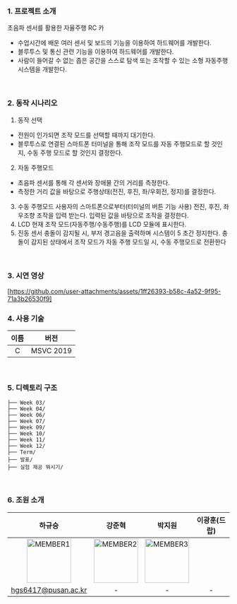 ### 1. 프로젝트 소개
초음파 센서를 활용한 자율주행 RC 카
- 수업시간에 배운 여러 센서 및 보드의 기능을 이용하여 하드웨어를 개발한다.
- 블루투스 및 통신 관련 기능을 이용하여 하드웨어를 개발한다.
- 사람이 들어갈 수 없는 좁은 공간을 스스로 탐색 또는 조작할 수 있는 소형 자동주행 시스템을 개발한다.
<br/>

### 2. 동작 시나리오
1) 동작 선택
- 전원이 인가되면 조작 모드를 선택할 때까지 대기한다.
- 블루투스로 연결된 스마트폰 터미널을 통해 조작 모드를 자동 주행모드로 할 것인지, 
수동 주행 모드로 할 것인지 결정한다.
2) 자동 주행모드
- 초음파 센서를 통해 각 센서와 장애물 간의 거리를 측정한다.
- 측정한 거리 값을 바탕으로 주행상태(전진, 후진, 좌/우회전, 정지)를 결정한다.
3) 수동 주행모드
사용자의 스마트폰으로부터(터미널의 버튼 기능 사용) 전진, 후진, 좌우조향 조작을 입력
받는다.
입력된 값을 바탕으로 조작을 결정한다.
4) LCD
현재 조작 모드(자동주행/수동주행)를 LCD 모듈에 표시한다. 
5) 진동 센서
충돌이 감지될 시, 부저 경고음을 출력하며 시스템이 5 초간 정지한다.
충돌이 감지된 상태에서 조작 모드가 자동 주행 모드일 시, 수동 주행모드로 전환한다
<br/>

### 3. 시연 영상
[https://github.com/user-attachments/assets/1ff26393-b58c-4a52-9f95-71a3b26530f9]
<br/>

### 4. 사용 기술
| 이름                  | 버전    |
|:---------------------:|:-------:|
| C    		| MSVC 2019   |
<br/>

### 5. 디렉토리 구조
```
├── Week 03/
├── Week 04/
├── Week 06/
├── Week 07/
├── Week 09/
├── Week 10/
├── Week 11/
├── Week 12/
├── Term/
├── 발표/
├── 실험 제공 뭐시기/
```
<br/>

### 6. 조원 소개
| 하규승 | 강준혁 | 박지원 | 이광훈(드랍) |
|:-------:|:-------:|:-------:|:-------:|
|<img width="100px" alt="MEMBER1" src="https://avatars.githubusercontent.com/u/174900093?v=4&size=64" /> | <img width="100px" alt="MEMBER2" src="https://github.com/pnuswedu/SW-Hackathon-2024/assets/34933690/fe4e8910-4565-4f3f-9bd1-f135e74cb39d" /> | <img width="100px" alt="MEMBER3" src="https://github.com/pnuswedu/SW-Hackathon-2024/assets/34933690/675d8471-19b9-4abc-bf8a-be426989b318" /> | | <img width="100px" alt="MEMBER4" src="https://github.com/pnuswedu/SW-Hackathon-2024/assets/34933690/675d8471-19b9-4abc-bf8a-be426989b318" /> |
| hgs6417@pusan.ac.kr | - | - | - |

